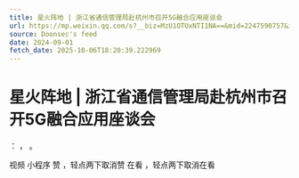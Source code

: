 ```yaml
---
title: 星火阵地 | 浙江省通信管理局赴杭州市召开5G融合应用座谈会
url: https://mp.weixin.qq.com/s?__biz=MzU1OTUxNTI1NA==&mid=2247590757&idx=1&sn=53fe867b5a8935afc234f65a8f2bf26c
source: Doonsec's feed
date: 2024-09-01
fetch_date: 2025-10-06T18:20:39.222969
---
```


# 星火阵地 | 浙江省通信管理局赴杭州市召开5G融合应用座谈会

：
，
。

视频
小程序
赞
，轻点两下取消赞
在看
，轻点两下取消在看